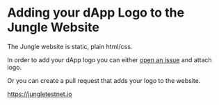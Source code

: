 # Adding your dApp Logo to the Jungle Website

The Jungle website is static, plain html/css.

In order to add your dApp logo you can either [open an issue](https://github.com/EOS-Jungle-Testnet/jungletestnet.io/issues) and attach logo.

Or you can create a pull request that adds your logo to the website.

https://jungletestnet.io 